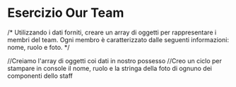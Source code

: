 # Esercizio Our Team

/* Utilizzando i dati forniti, creare un array di oggetti per rappresentare i membri del team.
Ogni membro è caratterizzato dalle seguenti informazioni: nome, ruolo e foto.
*/


//Creiamo l'array di oggetti coi dati in nostro possesso
//Creo un ciclo per stampare in console il nome, ruolo e la stringa della foto di ognuno dei componenti dello staff